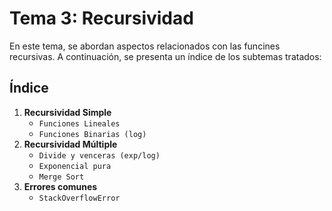 # Tema 3: Recursividad

En este tema, se abordan aspectos relacionados con las funcines recursivas. A continuación, se presenta un índice de los subtemas tratados:

## Índice

1. **Recursividad Simple**
   - `Funciones Lineales`
   - `Funciones Binarias (log)`
2. **Recursividad Múltiple**
    - `Divide y venceras (exp/log)`
    - `Exponencial pura`
    - `Merge Sort`
3. **Errores comunes**
    - `StackOverflowError`



